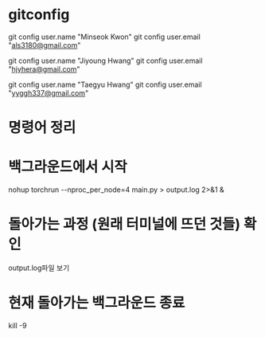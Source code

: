 
# gitconfig
git config user.name "Minseok Kwon"
git config user.email "als3180@gmail.com"

git config user.name "Jiyoung Hwang"
git config user.email "hjyhera@gmail.com"

git config user.name "Taegyu Hwang"
git config user.email "yyggh337@gmail.com"

# 명령어 정리
# 백그라운드에서 시작
nohup torchrun --nproc_per_node=4 main.py > output.log 2>&1 &

# 돌아가는 과정 (원래 터미널에 뜨던 것들) 확인
output.log파일 보기

# 현재 돌아가는 백그라운드 종료
kill -9 <PID>